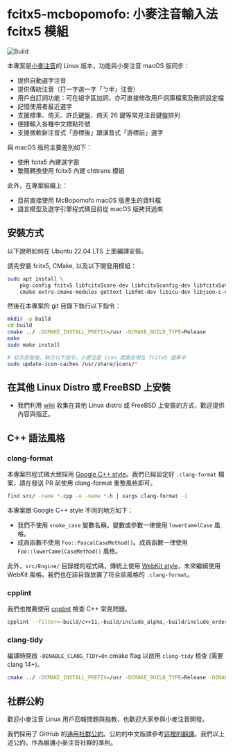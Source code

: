 # fcitx5-mcbopomofo: 小麥注音輸入法 fcitx5 模組

![Build](https://github.com/openvanilla/fcitx5-mcbopomofo/actions/workflows/ci.yaml/badge.svg)

本專案是[小麥注音](https://github.com/openvanilla/McBopomofo)的 Linux 版本，功能與小麥注音 macOS 版同步：

- 提供自動選字注音
- 提供傳統注音（打一字選一字「ㄅ半」注音）
- 用戶自訂詞功能：可在組字區加詞，亦可直接修改用戶詞庫檔案及刪詞設定檔
- 記憶使用者最近選字
- 支援標準、倚天、許氏鍵盤、倚天 26 鍵等常見注音鍵盤排列
- 便捷輸入各種中文標點符號
- 支援微軟新注音式「游標後」跟漢音式「游標前」選字

與 macOS 版的主要差別如下：

- 使用 fcitx5 內建選字窗
- 繁簡轉換使用 fcitx5 內建 chttrans 模組

此外，在專案組織上：

- 目前直接使用 McBopomofo macOS 版產生的資料檔
- 語言模型及選字引擎程式碼目前從 macOS 版拷貝過來

## 安裝方式

以下說明如何在 Ubuntu 22.04 LTS 上面編譯安裝。

請先安裝 fcitx5, CMake, 以及以下開發用模組：

```bash
sudo apt install \
    pkg-config fcitx5 libfcitx5core-dev libfcitx5config-dev libfcitx5utils-dev \
    cmake extra-cmake-modules gettext libfmt-dev libicu-dev libjson-c-dev
```

然後在本專案的 git 目錄下執行以下指令：

```bash
mkdir -p build
cd build
cmake ../ -DCMAKE_INSTALL_PREFIX=/usr -DCMAKE_BUILD_TYPE=Release
make
sudo make install

# 初次安裝後，執行以下指令，小麥注音 icon 就會出現在 fcitx5 選單中
sudo update-icon-caches /usr/share/icons/*
```

## 在其他 Linux Distro 或 FreeBSD 上安裝

- 我們利用 [wiki](https://github.com/openvanilla/fcitx5-mcbopomofo/wiki#%E5%AE%89%E8%A3%9D%E8%AA%AA%E6%98%8E) 收集在其他 Linux distro 或 FreeBSD 上安裝的方式，歡迎提供內容與指正。

## C++ 語法風格

### clang-format

本專案的程式碼大致採用 [Google C++ style](https://google.github.io/styleguide/cppguide.html)。我們已經設定好 `.clang-format` 檔案，請在發送 PR 前使用 clang-format 重整風格即可。

```bash
find src/ -name *.cpp -o -name *.h | xargs clang-format -i
```

本專案跟 Google C++ style 不同的地方如下：

- 我們不使用 `snake_case` 變數名稱。變數或參數一律使用 `lowerCamelCase` 風格。
- 成員函數不使用 `Foo::PascalCaseMethod()`。成員函數一律使用 `Foo::lowerCamelCaseMethod()` 風格。

此外，`src/Engine/` 目錄裡的程式碼，傳統上使用 [WebKit style](https://webkit.org/code-style-guidelines/)，未來繼續使用 WebKit 風格。我們也在該目錄放置了符合該風格的 `.clang-format`。

### cpplint

我們也推薦使用 [cpplint](https://github.com/cpplint/cpplint) 檢查 C++ 常見問題。

```bash
cpplint --filter=-build/c++11,-build/include_alpha,-build/include_order,-build/include_subdir,-readability/nolint,-runtime/references,-whitespace --recursive src/
```

### clang-tidy

編譯時開啟 `-DENABLE_CLANG_TIDY=On` cmake flag 以啟用 `clang-tidy` 檢查 (需要 clang 14+)。

```bash
cmake ../ -DCMAKE_INSTALL_PREFIX=/usr -DCMAKE_BUILD_TYPE=Release -DENABLE_CLANG_TIDY=On
```

## 社群公約

歡迎小麥注音 Linux 用戶回報問題與指教，也歡迎大家參與小麥注音開發。

我們採用了 GitHub 的[通用社群公約](https://github.com/openvanilla/fcitx5-mcbopomofo/blob/master/CODE_OF_CONDUCT.md)。公約的中文版請參考[這裡的翻譯](https://www.contributor-covenant.org/zh-tw/version/1/4/code-of-conduct/)。我們以上述公約，作為維護小麥注音社群的準則。
